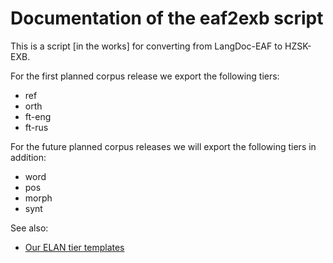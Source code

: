 # Documentation of the eaf2exb script

This is a script [in the works] for converting from LangDoc-EAF to HZSK-EXB.

For the first planned corpus release we export the following tiers:

* ref
* orth
* ft-eng 
* ft-rus

For the future planned corpus releases we will export the following tiers in addition:

* word
* pos
* morph
* synt

See also:

* [Our ELAN tier templates](https://github.com/langdoc/FRechdoc/tree/master/etf)

